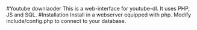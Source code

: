 #Youtube downlaoder
This is a web-interface for youtube-dl.
It uses PHP, JS and SQL.
#Installation
Install in a webserver equipped with php.
Modify include/config.php to connect to your database.

